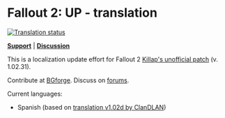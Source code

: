 # Fallout 2: UP - translation
<a href="https://tra.bgforge.net/projects/fallout2/up-male/">
<img src="https://tra.bgforge.net/widgets/fallout2/-/svg-badge.svg" alt="Translation status" />
</a>

[__Support__](https://github.com/BGforgeNet/fallout2-up-translation/issues) | [__Discussion__](https://forum.bgforge.net/viewtopic.php?f=5&p=69)

This is a localization update effort for Fallout 2 [Killap's unofficial patch](http://killap.net/fallout2/web/Downloads.html) (v. 1.02.31).

Contribute at [BGforge](https://tra.bgforge.net). Discuss on [forums](https://forum.bgforge.net/viewtopic.php?f=5&p=69).

Current languages:
* Spanish (based on [translation v1.02d by ClanDLAN](http://academia.clandlan.net/?page=academia/view&id=371&title=Traduccion_Fallout_2))
